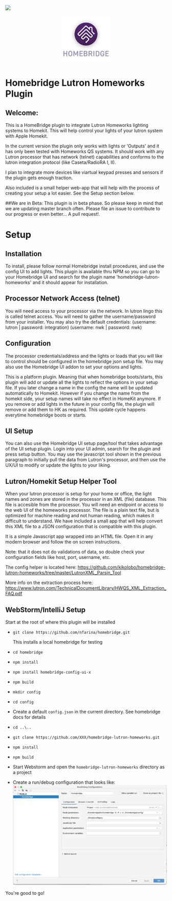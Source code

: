 <p align="left"> <img src="https://badgen.net/badge/homebridge/verified/purple"> </p>
<p align="center">
<img src="https://github.com/homebridge/branding/raw/master/logos/homebridge-wordmark-logo-vertical.png" width="150">
</p>

# Homebridge Lutron Homeworks Plugin

## Welcome:
This is a HomeBridge plugin to integrate Lutron Homeworks lighting systems to Homekit. This will help control your lights of your lutron system with Apple Homekit.

In the current version the plugin only works with lights or 'Outputs' and it has only been tested with Homeworks QS systems. It should work with any Lutron processor that has network (telnet) capabilities and conforms to the lutron integration protocol (like Caseta/RadioRA I, II).

I plan to integrate more devices like viartual keypad presses and sensors if the plugin gets enough traction.

Also included is a small helper web-app that will help with the process of creating your setup a lot easier. See the Setup section below.

##We are in Beta:
This plugin is in beta phase. So please keep in mind that we are updating master branch often. Please file an issue to contribute to our progress or even better... A pull request!.

# Setup
## Installation
To install, please follow normal Homebridge install procedures, and use the config UI to add lights. This plugin is available thru NPM so you can go to your Homebridge UI and search for the plugin name 'homebridge-lutron-homeworks' and it should appear for installation.

## Processor Network Access (telnet)
You will need access to your processor via the network. In lutron lingo this is called telnet access. You will need to gather the username/password  from your installer. You may also try the default credentials: (username: lutron | password: integration) (username: nwk | password: nwk)

## Configuration
The processor credentials/address and the lights or loads that you will like to control should be configured in the homebridge json setup file. You may also use the Homebridge UI addon to set your options and lights.

This is a platform plugin. Meaning that when homebridge boots/starts, this plugin will add or update all the lights to reflect the options in your setup file. If you later change a name in the config the name will be updated automatically to Homekit. However if you change the name from the homekit side, your setup names will take no effect in HomeKit anymore. If you remove or add lights in the future in your config file, the plugin will remove or add them to HK as required.  This update cycle happens everytime homebridge boots or starts.

## UI Setup
You can also use the Homebridge UI setup page/tool that takes advantage of the UI setup plugin. Login into your UI admin, search for the plugin and press setup button. You may use the javascript tool shown in the previous paragraph to initially pull the data from Lutron's processor, and then use the UX/UI to modify or update the lights to your liking.

## Lutron/Homekit Setup Helper Tool
When your lutron processor is setup for your home or office, the light names and zones are stored in the processor in an XML (file) database. This file is accesible from the processor. You will need an endpoint or access to the web UI of the homeworks processor. The file is a plain text file, but is optimized for machine reading and not human reading, which makes it difficult to understand. We have included a small app that will help convert this XML file to a JSON configuration that is compatible with this plugin.

It is a simple Javascript app wrapped into an HTML file. Open it in any modern browser and follow the on screen instructions. 

Note: that it does not do validations of data, so double check your configuration fields like host, port, username, etc.

The config helper is located here:
https://github.com/kikolobo/homebridge-lutron-homeworks/tree/master/LutronXML_Parsin_Tool

More info on the extraction process here:
https://www.lutron.com/TechnicalDocumentLibrary/HWQS_XML_Extraction_FAQ.pdf

## WebStorm/IntelliJ Setup


Start at the root of where this plugin will be installed
* ```git clone https://github.com/nfarina/homebridge.git```

    This installs a local homebridge for testing
* ```cd homebridge```
* ```npm install```
* ```npm install homebridge-config-ui-x ```
* ```npm build```
* ```mkdir config```
* ```cd config```
* Create a default ```config.json``` in the current directory. See homebridge docs for details
* ```cd ..\..```
* ```git clone https://github.com/XXX/homebridge-lutron-homeworks.git```
* ```npm install```
* ```npm build```
* Start Webstorm and open the ```homebridge-lutron-homeworks``` directory as a project
* Create a run/debug configuration that looks like: ![img_1.png](img_1.png)

You're good to go!